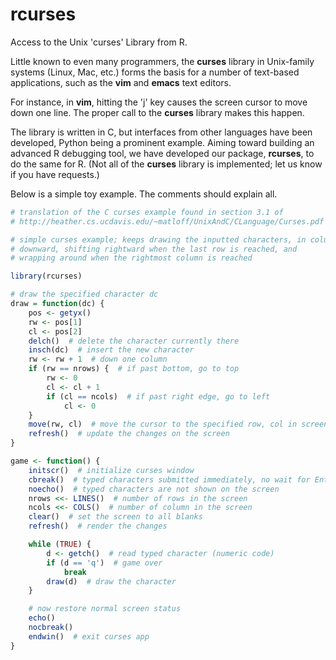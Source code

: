 # rcurses
Access to the Unix 'curses' Library from R.

Little known to even many programmers, the **curses** library in
Unix-family systems (Linux, Mac, etc.) forms the basis for a number of
text-based applications, such as the **vim** and **emacs** text editors.

For instance, in **vim**, hitting the 'j' key causes the screen cursor
to move down one line.  The proper call to the **curses** library makes
this happen.

The library is written in C, but interfaces from other languages have
been developed, Python being a prominent example.  Aiming toward
building an advanced R debugging tool, we have developed our package,
**rcurses**, to do the same for R.  (Not all of the **curses** library is
implemented; let us know if you have requests.)

Below is a simple toy example.  The comments should explain all.

```R
# translation of the C curses example found in section 3.1 of 
# http://heather.cs.ucdavis.edu/~matloff/UnixAndC/CLanguage/Curses.pdf

# simple curses example; keeps drawing the inputted characters, in columns
# downward, shifting rightward when the last row is reached, and
# wrapping around when the rightmost column is reached

library(rcurses)

# draw the specified character dc
draw = function(dc) {
    pos <- getyx()
    rw <- pos[1]
    cl <- pos[2]
    delch()  # delete the character currently there
    insch(dc)  # insert the new character
    rw <- rw + 1  # down one column
    if (rw == nrows) {  # if past bottom, go to top
        rw <- 0
        cl <- cl + 1
        if (cl == ncols)  # if past right edge, go to left
            cl <- 0
    }
    move(rw, cl)  # move the cursor to the specified row, col in screen
    refresh()  # update the changes on the screen
}

game <- function() {
    initscr()  # initialize curses window
    cbreak()  # typed characters submitted immediately, no wait for Enter
    noecho()  # typed characters are not shown on the screen
    nrows <<- LINES()  # number of rows in the screen
    ncols <<- COLS()  # number of column in the screen
    clear()  # set the screen to all blanks
    refresh()  # render the changes

    while (TRUE) {
        d <- getch()  # read typed character (numeric code)
        if (d == 'q')  # game over
            break
        draw(d)  # draw the character
    }

    # now restore normal screen status
    echo()
    nocbreak()
    endwin()  # exit curses app
}

```

